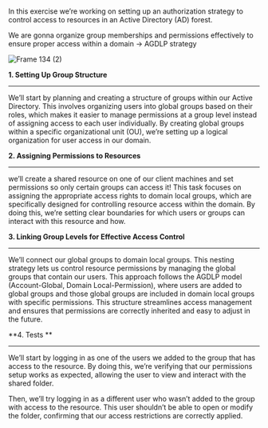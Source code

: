 ### 

In this exercise we’re working on setting up an authorization strategy to control access to resources in an Active Directory (AD) forest. 

We are gonna organize group memberships and permissions effectively to ensure proper access within a domain -> AGDLP strategy

![Frame 134 (2)](https://github.com/user-attachments/assets/1580a23e-305b-4b0d-87e5-00bf1534a0db)


**1. Setting Up Group Structure**
__________________________________

We’ll start by planning and creating a structure of groups within our Active Directory. 
This involves organizing users into global groups based on their roles, which makes it easier to manage permissions at a group level instead of assigning access to each user individually. 
By creating global groups within a specific organizational unit (OU), we’re setting up a logical organization for user access in our domain.

**2. Assigning Permissions to Resources**
_________________________________________

we’ll create a shared resource on one of our client machines and set permissions so only certain groups can access it!
This task focuses on assigning the appropriate access rights to domain local groups, which are specifically designed for controlling resource access within the domain. 
By doing this, we’re setting clear boundaries for which users or groups can interact with this resource and how.

**3. Linking Group Levels for Effective Access Control**
________________________________________________________

We’ll connect our global groups to domain local groups. 
This nesting strategy lets us control resource permissions by managing the global groups that contain our users. 
This approach follows the AGDLP model (Account-Global, Domain Local-Permission), where users are added to global groups and those global groups are included in domain local groups with specific permissions. 
This structure streamlines access management and ensures that permissions are correctly inherited and easy to adjust in the future.

**4. Tests **
_____________
We’ll start by logging in as one of the users we added to the group that has access to the resource. By doing this, we’re verifying that our permissions setup works as expected, allowing the user to view and interact with the shared folder.

Then, we’ll try logging in as a different user who wasn’t added to the group with access to the resource. This user shouldn’t be able to open or modify the folder, confirming that our access restrictions are correctly applied.

